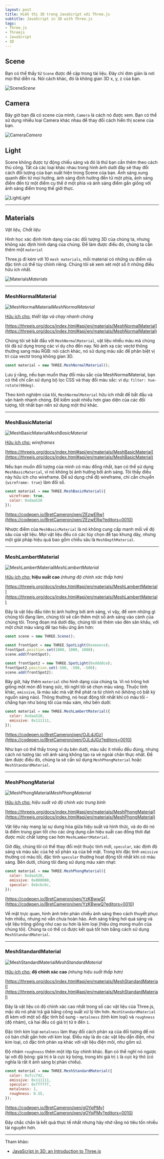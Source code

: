 ```yaml
---
layout: post
title: Hiển thị 3D trong JavaScript với Three.js
subtitle: JavaScript in 3D with Three.js
tags:
- Three.js
- Threejs
- JavaScript
- 3D
---
```


## Scene
Bạn có thể thấy từ `Scene` được đề cập trong tài liệu. Đây chỉ đơn giản là nơi mọi thứ diễn ra. Nói cách khác, đó là không gian 3D x, y, z của bạn.

![Scene](https://boxxv.github.io/img/posts/scene.png "Scene")_Scene_


## Camera
Bây giờ bạn đã có scene của mình, `Camera` là cách nó được xem. Bạn có thể sử dụng nhiều loại Camera khác nhau để thay đổi cách hiển thị scene của bạn.

![Camera](https://boxxv.github.io/img/posts/camera.jpeg "Camera")_Camera_


## Light
Scene không được tự động chiếu sáng và đó là thứ bạn cần thêm theo cách thủ công. Tất cả các loại khác nhau trong hình ảnh dưới đây sẽ thay đổi cách đối tượng của bạn xuất hiện trong Scene của bạn. Ánh sáng xung quanh đến từ mọi hướng, ánh sáng định hướng đến từ một phía, ánh sáng điểm đến từ một điểm cụ thể ở một phía và ánh sáng điểm gần giống với ánh sáng điểm trong thế giới thực.

![Light](https://boxxv.github.io/img/posts/light.jpeg "Light")_Light_


-----
## Materials
_Vật liệu, Chất liệu_

Hình học xác định hình dạng của các đối tượng 3D của chúng ta, nhưng không xác định hình dạng của chúng. Để làm được điều đó, chúng ta cần thêm một `material`

Three.js đi kèm với 10 `mesh materials`, mỗi material có những ưu điểm và đặc tính có thể tùy chỉnh riêng. Chúng tôi sẽ xem xét một số ít những điều hữu ích nhất.

![Materials](https://boxxv.github.io/img/posts/material.png "Materials")_Materials_


-----
### MeshNormalMaterial

![MeshNormalMaterial](https://boxxv.github.io/img/posts/MeshNormalMaterial.png "MeshNormalMaterial")_MeshNormalMaterial_

<ins>Hữu ích cho:</ins> 
_thiết lập và chạy nhanh chóng_

[https://threejs.org/docs/index.html#api/en/materials/MeshNormalMaterial](https://threejs.org/docs/index.html#api/en/materials/MeshNormalMaterial)


Chúng tôi sẽ bắt đầu với `MeshNormalMaterial`, vật liệu nhiều màu mà chúng tôi đã sử dụng trong các ví dụ cho đến nay. Nó ánh xạ các vectơ thông thường sang màu RGB: nói cách khác, nó sử dụng màu sắc để phân biệt vị trí của vectơ trong không gian 3D.

```javascript
const material = new THREE.MeshNormalMaterial();
```

Lưu ý rằng, nếu bạn muốn thay đổi màu sắc của MeshNormalMaterial, bạn có thể chỉ cần sử dụng bộ lọc CSS và thay đổi màu sắc: ví dụ: `filter: hue-rotate(90deg)`.

Theo kinh nghiệm của tôi, `MeshNormalMaterial` hữu ích nhất để bắt đầu và vận hành nhanh chóng. Để kiểm soát nhiều hơn giao diện của các đối tượng, tốt nhất bạn nên sử dụng một thứ khác.


-----
### MeshBasicMaterial

![MeshBasicMaterial](https://boxxv.github.io/img/posts/MeshBasicMaterial.png "MeshBasicMaterial")_MeshBasicMaterial_

<ins>Hữu ích cho:</ins> 
_wireframes_

[https://threejs.org/docs/index.html#api/en/materials/MeshBasicMaterial](https://threejs.org/docs/index.html#api/en/materials/MeshBasicMaterial)

Nếu bạn muốn đối tượng của mình có màu đồng nhất, bạn có thể sử dụng `MeshBasicMaterial`, vì nó không bị ảnh hưởng bởi ánh sáng. Tôi thấy điều này hữu ích cho wireframe. Để sử dụng chế độ wireframe, chỉ cần chuyển `{wireframe: true}` làm đối số. 

```javascript
const material = new THREE.MeshBasicMaterial({ 
  wireframe: true, 
  color: 0xdaa520
});
```

[https://codepen.io/BretCameron/pen/ZEzwERw](https://codepen.io/BretCameron/pen/ZEzwERw?editors=0010)

Nhược điểm của `MeshBasicMaterial` là nó không cung cấp manh mối về độ sâu của vật liệu. Mọi vật liệu đều có các tùy chọn để tạo khung dây, nhưng một giải pháp hiệu quả bao gồm chiều sâu là `MeshDepthMaterial`.



-----
### MeshLambertMaterial

![MeshLambertMaterial](https://boxxv.github.io/img/posts/MeshLambertMaterial.png "MeshLambertMaterial")_MeshLambertMaterial_

<ins>Hữu ích cho:</ins> 
**hiệu suất cao** _(nhưng độ chính xác thấp hơn)_

[https://threejs.org/docs/index.html#api/en/materials/MeshLambertMaterial](https://threejs.org/docs/index.html#api/en/materials/MeshLambertMaterial)

Đây là vật liệu đầu tiên bị ảnh hưởng bởi ánh sáng, vì vậy, để xem những gì chúng tôi đang làm, chúng tôi sẽ cần thêm một số ánh sáng vào cảnh của chúng tôi. Trong đoạn mã dưới đây, chúng tôi sẽ thêm vào đèn sân khấu, với một chút màu vàng để tạo hiệu ứng ấm hơn: 

```javascript
const scene = new THREE.Scene();

const frontSpot = new THREE.SpotLight(0xeeeece);
frontSpot.position.set(1000, 1000, 1000);
scene.add(frontSpot);

const frontSpot2 = new THREE.SpotLight(0xddddce);
frontSpot2.position.set(-500, -500, -500);
scene.add(frontSpot2);
```

Bây giờ, hãy thêm `material` cho hình dạng của chúng ta. Vì nó trông hơi giống một món đồ trang sức, tôi nghĩ tôi sẽ chọn màu vàng. Thuộc tính khác, `emissive`, là màu sắc mà vật thể phát ra từ chính nó (không có bất kỳ nguồn sáng nào). Thông thường, nó hoạt động tốt nhất khi có màu tối - chẳng hạn như bóng tối của màu xám, như bên dưới:

```javascript
const material = new THREE.MeshLambertMaterial({
  color: 0xdaa520,
  emissive: 0x111111,
});
```

[https://codepen.io/BretCameron/pen/OJLdJGz](https://codepen.io/BretCameron/pen/OJLdJGz?editors=0010)

Như bạn có thể thấy trong ví dụ bên dưới, màu sắc ít nhiều đều đúng, nhưng cách nó tương tác với ánh sáng không tạo ra vẻ ngoài chân thực nhất. Để làm được điều đó, chúng ta sẽ cần sử dụng `MeshPhongMaterial` hoặc `MeshStandardMaterial`.


-----
### MeshPhongMaterial

![MeshPhongMaterial](https://boxxv.github.io/img/posts/MeshPhongMaterial.png "MeshPhongMaterial")_MeshPhongMaterial_

<ins>Hữu ích cho:</ins> 
_hiệu suất và độ chính xác trung bình_

[https://threejs.org/docs/index.html#api/en/materials/MeshPhongMaterial](https://threejs.org/docs/index.html#api/en/materials/MeshPhongMaterial)

Vật liệu này mang lại sự dung hòa giữa hiệu suất và hình thức, và do đó nó là điểm trung gian tốt cho các ứng dụng cần hiệu suất cao đồng thời đạt được mức chất lượng cao hơn `MeshLambertMaterial`.

Giờ đây, chúng tôi có thể thay đổi một thuộc tính mới, `specular`, xác định độ sáng và màu sắc của hệ số phản xạ của bề mặt. Trong khi đặc tính `emissive` thường có màu tối, đặc tính `specular` thường hoạt động tốt nhất khi có màu sáng. Bên dưới, chúng tôi đang sử dụng màu xám nhạt: 

```javascript
const material = new THREE.MeshPhongMaterial({
  color: 0xdaa520,
  emissive: 0x000000,
  specular: 0xbcbcbc,
});
```

[https://codepen.io/BretCameron/pen/YzKBwwQ](https://codepen.io/BretCameron/pen/YzKBwwQ?editors=0010)

Về mặt trực quan, hình ảnh trên phản chiếu ánh sáng theo cách thuyết phục hơn nhiều, nhưng nó vẫn chưa hoàn hảo. Ánh sáng trắng hơi quá sáng và vật liệu trông giống như cao su hơn là kim loại (hiệu ứng mong muốn của chúng tôi). Chúng ta có thể có được kết quả tốt hơn bằng cách sử dụng `MeshStandardMaterial`.


-----
### MeshStandardMaterial

![MeshStandardMaterial](https://boxxv.github.io/img/posts/MeshStandardMaterial.png "MeshStandardMaterial")_MeshStandardMaterial_

<ins>Hữu ích cho:</ins> 
**độ chính xác cao** _(nhưng hiệu suất thấp hơn)_

[https://threejs.org/docs/index.html#api/en/materials/MeshStandardMaterial](https://threejs.org/docs/index.html#api/en/materials/MeshStandardMaterial)

Đây là vật liệu có độ chính xác cao nhất trong số các vật liệu của Three.js, mặc dù nó phải trả giá bằng công suất xử lý lớn hơn. `MeshStandardMaterial` đi kèm với một số đặc tính bổ sung - `metalness` (tính kim loại) và `roughness` (độ nhám), cả hai đều có giá trị từ `0` đến `1`. 

Đặc tính kim loại `metalness` làm thay đổi cách phản xạ của đối tượng để nó có bản chất gần hơn với kim loại. Điều này là do các vật liệu dẫn điện, như kim loại, có đặc tính phản xạ khác với vật liệu điện môi, như gốm sứ.

Độ nhám `roughness` thêm một lớp tùy chỉnh khác. Bạn có thể nghĩ nó ngược lại với độ bóng: giá trị `0` là cực kỳ bóng, trong khi giá trị `1` là cực kỳ thô (có nghĩa là rất ít ánh sáng bị phản chiếu).

```javascript
const material = new THREE.MeshStandardMaterial({
  color: 0xfcc742,
  emissive: 0x111111,
  specular: 0xffffff,
  metalness: 1,
  roughness: 0.55,
});
```

[https://codepen.io/BretCameron/pen/gOYqPMv](https://codepen.io/BretCameron/pen/gOYqPMv?editors=0010)

Đây chắc chắn là kết quả thực tế nhất nhưng hãy nhớ rằng nó tiêu tốn nhiều tài nguyên hơn.




-----
Tham khảo:
- [JavaScript in 3D: an Introduction to Three.js](https://medium.com/javascript-in-plain-english/javascript-in-3d-an-introduction-to-three-js-780f1e4a2e6d)
